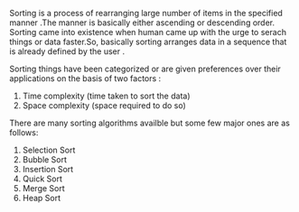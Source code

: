 Sorting is a process of rearranging large number of items in the specified manner .The manner is basically either ascending or descending order.
Sorting came into existence when human came up with the urge to serach things or data faster.So, basically sorting arranges data in a sequence that is already defined by the user .

Sorting things have been categorized or are given preferences over their applications on the basis of two factors :
1. Time complexity (time taken to sort the data)
2. Space complexity (space required to do so)

There are many sorting algorithms availble but some few major ones are as follows:
1. Selection Sort
2. Bubble Sort
3. Insertion Sort
4. Quick Sort
5. Merge Sort
6. Heap Sort
